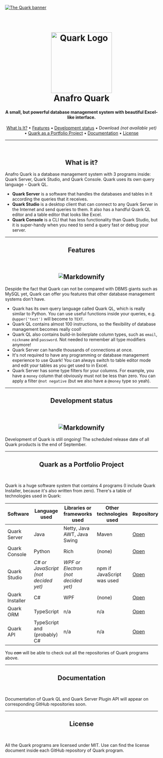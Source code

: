 [![The Quark banner](https://raw.githubusercontent.com/anafro/anafro/main/Banners/Quark.svg "Quark is still in development. You can't download it yet.")]()

<!--(https://sakurator.anafro.ru/)-->

<h1 align="center">
  <br>
  <a href="https://anafro.ru/quark"><img src="https://raw.githubusercontent.com/anafro/anafro/main/Logos/Quark.svg" alt="Quark Logo" width="200"></a>
  
  <br>
  Anafro Quark 
  <br>

  <h4 align="center">A small, but powerful database management system with beautiful Excel-like interface.</h4>

  <p align="center">
  <a href="#what-is-it">What Is It?</a> •
  <a href="#features">Features</a> •
  <a href="#development-status">Development status</a> •
  Download <em>(not available yet)</em> •
  <a href="#as-portfolio">Quark as a Portfolio Project</a> •
  <a href="#documentation">Documentation</a> •
  <a href="#license">License</a>
</p>
</h1>

<hr/>
<br/>

<h2 id="what-is-it" align="center">What is it?</h2>
Anafro Quark is a database management system with 3 programs inside: Quark Server, Quark Studio, and Quark Console. Quark uses its own query language - Quark QL.

* **Quark Server** is a software that handles the databases and tables in it according the queries that it receives.
* **Quark Studio** is a desktop client that can connect to any Quark Server in the Internet and send queries to them. It also has a handful Quark QL editor and a table editor that looks like Excel.
* **Quark Console** is a CLI that has less functionality than Quark Studio, but it is super-handy when you need to send a query fast or debug your server.

<hr>

<h2 id="features" align="center">Features</h2>
<br>

<h2 align="center">
    <img src="https://raw.githubusercontent.com/anafro/anafro/main/Banners/Quark.Features.png" alt="Markdownify">
</h2>

Despide the fact that Quark can not be compared with DBMS giants such as MySQL yet, Quark can offer you features that other database management systems don't have.

* Quark has its own query language called Quark QL, which is really similar to Python. You can use useful functions inside your queries, e.g. `@upper('text')` will become to `TEXT`. 
* Quark QL contains almost 100 instructions, so the flexibility of database management becomes really cool!
* Quark QL also contains build-in boilerplate column types, such as `email`, `nickname` and `password`. Not needed to remember all type modifiers anymore!
* Quark Server can handle thousands of connections at once.
* It's not required to have any programming or database management experience to use Quark! You can always switch to table editor mode and edit your tables as you get used to in Excel.
* Quark Server has some type filters for your columns. For example, you have a `money` column that obviously must not be less than zero. You can apply a filter `@not negative` (but we also have a `@money` type so yeah).

<hr>

<h2 id="features" align="center">Development status</h2>
<br>

<h2 align="center">
    <img src="https://raw.githubusercontent.com/anafro/anafro/main/Banners/Quark.Progress.png" alt="Markdownify">
</h2>

Development of Quark is still ongoing! The scheduled release date of all Quark products is the end of September.

<hr>

<h2 id="as-portfolio" align="center">Quark as a Portfolio Project</h2>
<br>

Quark is a huge software system that contains 4 programs (I include Quark Installer, because it's also written from zero). There's a table of technologies used in Quark:

| Software        | Language used                        | Libraries or frameworks used        | Other technologies used    | Repository                                                   |
|-----------------|--------------------------------------|-------------------------------------|----------------------------|--------------------------------------------------------------|
| Quark Server    | Java                                 | Netty, Java AWT, Java Swing         | Maven                      | <a href="https://github.com/anafro/quark-server">Open</a>    |
| Quark Console   | Python                               | Rich                                | (none)                     | <a href="https://github.com/anafro/quark-console">Open</a>   |
| Quark Studio    | _C# or JavaScript (not decided yet)_ | _WPF or Electron (not decided yet)_ | npm if JavaScript was used | <a href="https://github.com/anafro/quark-studio">Open</a>    |
| Quark Installer | C#                                   | WPF                                 | (none)                     | <a href="https://github.com/anafro/quark-installer">Open</a> |
| Quark ORM       | TypeScript                           | n/a                                 | n/a                        | <a href="https://github.com/anafro/quark-orm">Open</a>       |
| Quark API       | TypeScript and (probably) C#         | n/a                                 | n/a                        | <a href="https://github.com/anafro/quark-api">Open</a>       |

You _~~can~~_ will be able to check out all the repositories of Quark programs above.

<hr>

<h2 id="documentation" align="center">Documentation</h2>
<br>

Documentation of Quark QL and Quark Server Plugin API will appear on corresponding GitHub repositories soon.

<hr>

<h2 id="license" align="center">License</h2>
<br>

All the Quark programs are licensed under MIT. Use can find the license document inside each GitHub repository of Quark program.